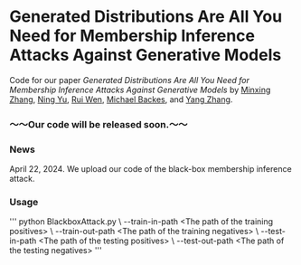 # Generated Distributions Are All You Need for Membership Inference Attacks Against Generative Models

Code for our paper *Generated Distributions Are All You Need for Membership Inference Attacks Against Generative Models* by [Minxing Zhang](https://scholar.google.com/citations?user=wsSLja0AAAAJ&hl=en&oi=ao), [Ning Yu](https://scholar.google.com/citations?user=TaJND9YAAAAJ&hl=en&oi=ao), [Rui Wen](https://scholar.google.com/citations?user=Fym-rLUAAAAJ&hl=en&oi=ao), [Michael Backes](https://scholar.google.com/citations?user=ZVS3KOEAAAAJ&hl=en&oi=ao), and [Yang Zhang](https://scholar.google.com/citations?user=Xeb2888AAAAJ&hl=en&oi=ao).

### ～～Our code will be released soon.～～

### News

April 22, 2024. We upload our code of the black-box membership inference attack.

### Usage

'''
python BlackboxAttack.py \\
        --train-in-path \<The path of the training positives\> \\
        --train-out-path \<The path of the training negatives\> \\
        --test-in-path \<The path of the testing positives\> \\
        --test-out-path \<The path of the testing negatives\>
'''
